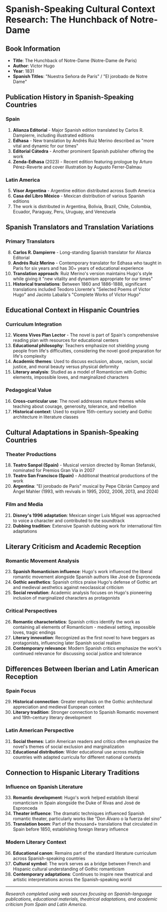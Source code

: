 # Spanish-Speaking Cultural Context Research: The Hunchback of Notre-Dame

## Book Information
- **Title**: The Hunchback of Notre-Dame (Notre-Dame de Paris)
- **Author**: Victor Hugo
- **Year**: 1831
- **Spanish Titles**: "Nuestra Señora de París" / "El jorobado de Notre Dame"

## Publication History in Spanish-Speaking Countries

### Spain
1. **Alianza Editorial** - Major Spanish edition translated by Carlos R. Dampierre, including illustrated editions
2. **Edhasa** - New translation by Andrés Ruiz Merino described as "more vital and dynamic for our times"
3. **Editorial Cátedra** - Another prominent Spanish publisher offering the work
4. **Zenda-Edhasa** (2023) - Recent edition featuring prologue by Arturo Pérez-Reverte and cover illustration by Augusto Ferrer-Dalmau

### Latin America
5. **Visor Argentina** - Argentine edition distributed across South America
6. **Casa del Libro México** - Mexican distribution of various Spanish editions
7. The work is distributed in Argentina, Bolivia, Brazil, Chile, Colombia, Ecuador, Paraguay, Peru, Uruguay, and Venezuela

## Spanish Translators and Translation Variations

### Primary Translators
8. **Carlos R. Dampierre** - Long-standing Spanish translator for Alianza Editorial
9. **Andrés Ruiz Merino** - Contemporary translator for Edhasa who taught in Paris for six years and has 30+ years of educational experience
10. **Translation approach**: Ruiz Merino's version maintains Hugo's style while giving it "new vitality and dynamism appropriate for our times"
11. **Historical translations**: Between 1860 and 1886-1888, significant translations included Teodoro Llorente's "Selected Poems of Victor Hugo" and Jacinto Labaila's "Complete Works of Victor Hugo"

## Educational Context in Hispanic Countries

### Curriculum Integration
12. **Vicens Vives Plan Lector** - The novel is part of Spain's comprehensive reading plan with resources for educational centers
13. **Educational philosophy**: Teachers emphasize not shielding young people from life's difficulties, considering the novel good preparation for life's complexity
14. **Academic themes**: Used to discuss exclusion, abuse, racism, social justice, and moral beauty versus physical deformity
15. **Literary analysis**: Studied as a model of Romanticism with Gothic elements, impossible loves, and marginalized characters

### Pedagogical Value
16. **Cross-curricular use**: The novel addresses mature themes while teaching about courage, generosity, tolerance, and rebellion
17. **Historical context**: Used to explore 15th-century society and Gothic architecture in literature classes

## Cultural Adaptations in Spanish-Speaking Countries

### Theater Productions
18. **Teatro Sanpol (Spain)** - Musical version directed by Roman Stefanski, nominated for Premios Gran Vía in 2007
19. **Teatro San Francisco (Spain)** - Additional theatrical productions of the work
20. **Argentina**: "El jorobado de París" musical by Pepe Cibrián Campoy and Ángel Mahler (1993, with revivals in 1995, 2002, 2006, 2013, and 2024)

### Film and Media
21. **Disney's 1996 adaptation**: Mexican singer Luis Miguel was approached to voice a character and contributed to the soundtrack
22. **Dubbing tradition**: Extensive Spanish dubbing work for international film adaptations

## Literary Criticism and Academic Reception

### Romantic Movement Analysis
23. **Spanish Romanticism influence**: Hugo's work influenced the liberal romantic movement alongside Spanish authors like José de Espronceda
24. **Gothic aesthetics**: Spanish critics praise Hugo's defense of Gothic art and medieval aesthetics against neoclassical criticism
25. **Social revolution**: Academic analysis focuses on Hugo's pioneering inclusion of marginalized characters as protagonists

### Critical Perspectives
26. **Romantic characteristics**: Spanish critics identify the work as containing all elements of Romanticism - medieval setting, impossible loves, tragic endings
27. **Literary innovation**: Recognized as the first novel to have beggars as protagonists, influencing later Spanish social realism
28. **Contemporary relevance**: Modern Spanish critics emphasize the work's continued relevance for discussing social justice and tolerance

## Differences Between Iberian and Latin American Reception

### Spain Focus
29. **Historical connection**: Greater emphasis on the Gothic architectural appreciation and medieval European context
30. **Literary tradition**: Stronger connection to Spanish Romantic movement and 19th-century literary development

### Latin American Perspective
31. **Social themes**: Latin American readers and critics often emphasize the novel's themes of social exclusion and marginalization
32. **Educational distribution**: Wider educational use across multiple countries with adapted curricula for different national contexts

## Connection to Hispanic Literary Traditions

### Influence on Spanish Literature
33. **Romantic development**: Hugo's work helped establish liberal romanticism in Spain alongside the Duke of Rivas and José de Espronceda
34. **Theater influence**: The dramatic techniques influenced Spanish romantic theater, particularly works like "Don Álvaro o la fuerza del sino"
35. **Translation boom**: Part of the thousand+ translations that circulated in Spain before 1850, establishing foreign literary influence

### Modern Literary Context
36. **Educational canon**: Remains part of the standard literature curriculum across Spanish-speaking countries
37. **Cultural symbol**: The work serves as a bridge between French and Hispanic cultural understanding of Gothic romanticism
38. **Contemporary adaptations**: Continues to inspire new theatrical and artistic interpretations across the Spanish-speaking world

---

*Research completed using web sources focusing on Spanish-language publications, educational materials, theatrical adaptations, and academic criticism from Spain and Latin America.*